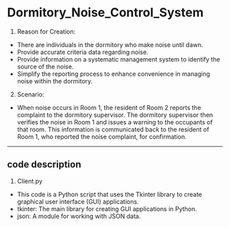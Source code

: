 # Dormitory_Noise_Control_System

1. Reason for Creation:
  - There are individuals in the dormitory who make noise until dawn.
  - Provide accurate criteria data regarding noise.
  - Provide information on a systematic management system to identify the source of the noise.
  - Simplify the reporting process to enhance convenience in managing noise within the dormitory.


2. Scenario:

  - When noise occurs in Room 1, the resident of Room 2 reports the complaint to the dormitory supervisor. The dormitory supervisor then verifies the noise in Room 1 and issues a warning to the occupants of that room. This information is communicated back to the resident of Room 1, who reported the noise complaint, for confirmation.


<hr>
<h2>code description</h2>

1. Client.py
- This code is a Python script that uses the Tkinter library to create graphical user interface (GUI) applications.
- tkinter: The main library for creating GUI applications in Python.
- json: A module for working with JSON data.

